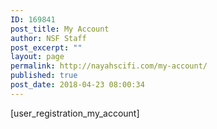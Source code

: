 ```yaml
---
ID: 169841
post_title: My Account
author: NSF Staff
post_excerpt: ""
layout: page
permalink: http://nayahscifi.com/my-account/
published: true
post_date: 2018-04-23 08:00:34
---
```

[user_registration_my_account]